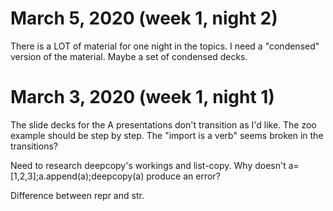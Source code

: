 # March 5, 2020 (week 1, night 2)

There is a LOT of material for one night in the topics. I need a "condensed" version of the material. Maybe
a set of condensed decks.

# March 3, 2020 (week 1, night 1)

The slide decks for the A presentations don't transition as I'd like. The zoo example should be step by step.
The "import is a verb" seems broken in the transitions?

Need to research deepcopy's workings and list-copy. Why doesn't a=[1,2,3];a.append(a);deepcopy(a) produce an error?

Difference between repr and str.